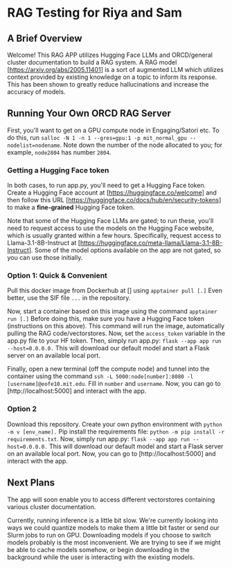 # RAG Testing for Riya and Sam

## A Brief Overview

Welcome! This RAG APP utilizes Hugging Face LLMs and ORCD/general cluster documentation to build a RAG system. A RAG model [https://arxiv.org/abs/2005.11401] is a sort of augmented LLM which utilizes context provided by existing knowledge on a topic to inform its response. This has been shown to greatly reduce hallucinations and increase the accuracy of models.

## Running Your Own ORCD RAG Server

First, you'll want to get on a GPU compute node in Engaging/Satori etc. To do this, run `salloc -N 1 -n 1 --gres=gpu:1 -p mit_normal_gpu --nodelist=nodename`. Note down the number of the node allocated to you; for example, `node2804` has number `2804`.

### Getting a Hugging Face token
In both cases, to run app.py, you'll need to get a Hugging Face token. Create a Hugging Face account at [https://huggingface.co/welcome] and then follow this URL [https://huggingface.co/docs/hub/en/security-tokens] to make a **fine-grained** Hugging Face token. 

Note that some of the Hugging Face LLMs are gated; to run these, you'll need to request access to use the models on the Hugging Face website, which is usually granted within a few hours. Specifically, request access to Llama-3.1-8B-Instruct at [https://huggingface.co/meta-llama/Llama-3.1-8B-Instruct]. Some of the model options available on the app are not gated, so you can use those initially.


### Option 1: Quick & Convenient
Pull this docker image from Dockerhub at [] using `apptainer pull [.]` Even better, use the SIF file `...` in the repository. 

Now, start a container based on this image using the command `apptainer run [.]` Before doing this, make sure you have a Hugging Face token (instructions on this above). This command will run the image, automatically pulling the RAG code/vectorstores. Now, set the `access_token` variable in the app.py file to your HF token. Then, simply run app.py: `flask --app app run --host=0.0.0.0.` This will download our default model and start a Flask server on an available local port.

Finally, open a new terminal (off the compute node) and tunnel into the container using the command `ssh -L 5000:node[number]:8080 -l [username]@eofe10.mit.edu`. Fill in `number` and `username`. Now, you can go to [http://localhost:5000] and interact with the app.

### Option 2
Download this repository. Create your own python environment with `python -m v [env_name].` Pip install the requirements file: `python -m pip install -r requirements.txt`. Now, simply run app.py: `flask --app app run --host=0.0.0.0.` This will download our default model and start a Flask server on an available local port. Now, you can go to [http://localhost:5000] and interact with the app.

## Next Plans

The app will soon enable you to access different vectorstores containing various cluster documentation.

Currently, running inference is a little bit slow. We're currently looking into ways we could quantize models to make them a little bit faster or send our Slurm jobs to run on GPU. Downloading models if you choose to switch models probably is the most inconvenient. We are trying to see if we might be able to cache models somehow, or begin downloading in the background while the user is interacting with the existing models.
